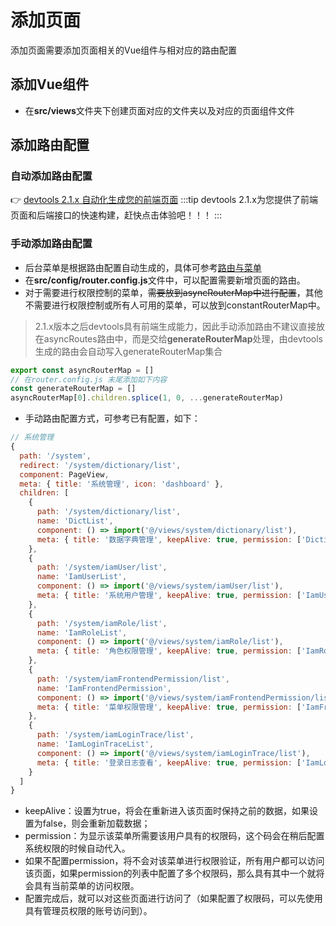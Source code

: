 # 添加页面

添加页面需要添加页面相关的Vue组件与相对应的路由配置

## 添加Vue组件

* 在**src/views**文件夹下创建页面对应的文件夹以及对应的页面组件文件

## 添加路由配置
### 自动添加路由配置
:point_right: [devtools 2.1.x 自动化生成您的前端页面](/guide/diboot-devtools/介绍)
:::tip
devtools 2.1.x为您提供了前端页面和后端接口的快速构建，赶快点击体验吧！！！
:::

### 手动添加路由配置
* 后台菜单是根据路由配置自动生成的，具体可参考[路由与菜单](https://pro.antdv.com/docs/router-and-nav)
* 在**src/config/router.config.js**文件中，可以配置需要新增页面的路由。
* 对于需要进行权限控制的菜单，~~需要放到asyncRouterMap中进行配置~~，其他不需要进行权限控制或所有人可用的菜单，可以放到constantRouterMap中。
> 2.1.x版本之后devtools具有前端生成能力，因此手动添加路由不建议直接放在asyncRoutes路由中，而是交给**generateRouterMap**处理，由devtools生成的路由会自动写入generateRouterMap集合

```javascript
export const asyncRouterMap = []
// 在router.config.js 末尾添加如下内容
const generateRouterMap = []
asyncRouterMap[0].children.splice(1, 0, ...generateRouterMap)
````
* 手动路由配置方式，可参考已有配置，如下：

```javascript
// 系统管理
{
  path: '/system',
  redirect: '/system/dictionary/list',
  component: PageView,
  meta: { title: '系统管理', icon: 'dashboard' },
  children: [
    {
      path: '/system/dictionary/list',
      name: 'DictList',
      component: () => import('@/views/system/dictionary/list'),
      meta: { title: '数据字典管理', keepAlive: true, permission: ['Dictionary'] }
    },
    {
      path: '/system/iamUser/list',
      name: 'IamUserList',
      component: () => import('@/views/system/iamUser/list'),
      meta: { title: '系统用户管理', keepAlive: true, permission: ['IamUser'] }
    },
    {
      path: '/system/iamRole/list',
      name: 'IamRoleList',
      component: () => import('@/views/system/iamRole/list'),
      meta: { title: '角色权限管理', keepAlive: true, permission: ['IamRole'] }
    },
    {
      path: '/system/iamFrontendPermission/list',
      name: 'IamFrontendPermission',
      component: () => import('@/views/system/iamFrontendPermission/list'),
      meta: { title: '菜单权限管理', keepAlive: true, permission: ['IamFrontendPermission'] }
    },
    {
      path: '/system/iamLoginTrace/list',
      name: 'IamLoginTraceList',
      component: () => import('@/views/system/iamLoginTrace/list'),
      meta: { title: '登录日志查看', keepAlive: true, permission: ['IamLoginTrace'] }
    }
  ]
}
```

* keepAlive：设置为true，将会在重新进入该页面时保持之前的数据，如果设置为false，则会重新加载数据；
* permission：为显示该菜单所需要该用户具有的权限码，这个码会在稍后配置系统权限的时候自动代入。
* 如果不配置permission，将不会对该菜单进行权限验证，所有用户都可以访问该页面，如果permission的列表中配置了多个权限码，那么具有其中一个就将会具有当前菜单的访问权限。
* 配置完成后，就可以对这些页面进行访问了（如果配置了权限码，可以先使用具有管理员权限的账号访问到）。
